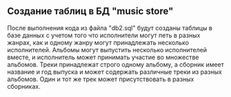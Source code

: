 ## Создание таблиц в БД "music store"
После выполнения  кода из файла "db2.sql" будут созданы таблицы в базе данных
с учетом того что исполнители могут петь в разных жанрах, как и одному 
жанру могут принадлежать несколько исполнителей. Альбомы  могут 
выпустить несколько исполнителей вместе, и исполнитель может принимать 
участие во множестве альбомов. Треки  принадлежат строго одному
альбому, а сборник имеет название и год выпуска и может содержать 
различные треки из разных альбомов. Один 
и тот же трек может присутствовать в разных сборниках.